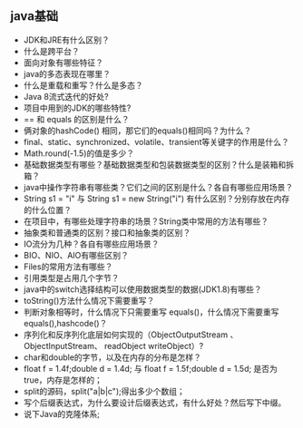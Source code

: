 
## java基础

- JDK和JRE有什么区别？
- 什么是跨平台？
- 面向对象有哪些特征？
- java的多态表现在哪里？
- 什么是重载和重写？什么是多态？
- Java 8流式迭代的好处?
- 项目中用到的JDK的哪些特性?
- == 和 equals 的区别是什么？
- 俩对象的hashCode() 相同，那它们的equals()相同吗？为什么？
- final、static、synchronized、volatile、transient等关键字的作用是什么？
- Math.round(-1.5)的值是多少？
- 基础数据类型有哪些？基础数据类型和包装数据类型的区别？什么是装箱和拆箱？
- java中操作字符串有哪些类？它们之间的区别是什么？各自有哪些应用场景？
- String s1 = "i" 与 String s1 = new String("i") 有什么区别？分别存放在内存的什么位置？
- 在项目中，有哪些处理字符串的场景？String类中常用的方法有哪些？
- 抽象类和普通类的区别？接口和抽象类的区别？
- IO流分为几种？各自有哪些应用场景？
- BIO、NIO、AIO有哪些区别？
- Files的常用方法有哪些？
- 引用类型是占用几个字节？
- java中的switch选择结构可以使用数据类型的数据(JDK1.8)有哪些？
- toString()方法什么情况下需要重写？
- 判断对象相等时，什么情况下只需要重写 equals()，什么情况下需要重写 equals(),hashcode()？
- 序列化和反序列化底层如何实现的（ObjectOutputStream 、ObjectInputStream、 readObject  writeObject）?
- char和double的字节，以及在内存的分布是怎样？
- float f = 1.4f;double d = 1.4d; 与 float f = 1.5f;double d = 1.5d; 是否为true，内存是怎样的；
- split的源码，split("a|b|c");得出多少个数组；
- 写个后缀表达式，为什么要设计后缀表达式，有什么好处？然后写下中缀。
- 说下Java的克隆体系;

